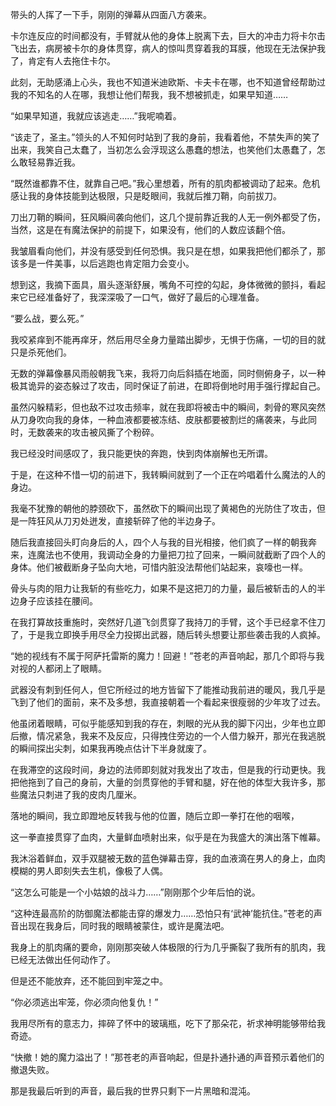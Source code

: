 带头的人挥了一下手，刚刚的弹幕从四面八方袭来。

卡尔连反应的时间都没有，手臂就从他的身体上脱离下去，巨大的冲击力将卡尔击飞出去，病房被卡尔的身体贯穿，病人的惊叫贯穿着我的耳膜，他现在无法保护我了，肯定有人去拖住卡尔。

此刻，无助感涌上心头，我也不知道米迪欧斯、卡夫卡在哪，也不知道曾经帮助过我的不知名的人在哪，我想让他们帮我，我不想被抓走，如果早知道……

“如果早知道，我就应该逃走……”我呢喃着。

“该走了，圣主。”领头的人不知何时站到了我的身前，我看着他，不禁失声的笑了出来，我笑自己太蠢了，当初怎么会浮现这么愚蠢的想法，也笑他们太愚蠢了，怎么敢轻易靠近我。

“既然谁都靠不住，就靠自己吧。”我心里想着，所有的肌肉都被调动了起来。危机感让我的身体技能到达极限，只是眨眼间，我就后推刀鞘，向前拔刀。

刀出刀鞘的瞬间，狂风瞬间袭向他们，这几个提前靠近我的人无一例外都受了伤，当然，这是在有魔法保护的前提下，如果没有，他们的人数应该翻个倍。

我皱眉看向他们，并没有感受到任何恐惧。我只是在想，如果我把他们都杀了，那该多是一件美事，以后逃跑也肯定阻力会变小。

想到这，我摘下面具，眉头逐渐舒展，嘴角不可控的勾起，身体微微的颤抖，看起来它已经准备好了，我深深吸了一口气，做好了最后的心理准备。

“要么战，要么死。”

我咬紧痒到不能再痒牙，然后用尽全身力量踏出脚步，无惧于伤痛，一切的目的就只是杀死他们。

无数的弹幕像暴风雨般朝我飞来，我将刀向后斜插在地面，同时侧俯身子，以一种极其诡异的姿态躲过了攻击，同时保证了前进，在即将倒地时用手强行撑起自己。

虽然闪躲精彩，但也敌不过攻击频率，就在我即将被击中的瞬间，刺骨的寒风突然从刀身吹向我的身体，一种血液都要被冻结、皮肤都要被割烂的痛袭来，与此同时，无数袭来的攻击被风撕了个粉碎。

我已经没时间感叹了，我只能更快的奔跑，快到肉体崩解也无所谓。

于是，在这种不惜一切的前进下，我转瞬间就到了一个正在吟唱着什么魔法的人的身边。

我毫不犹豫的朝他的脖颈砍下，虽然砍下的瞬间出现了黄褐色的光防住了攻击，但是一阵狂风从刀刃处迸发，直接斩碎了他的半边身子。

随后我直接回头盯向身后的人，四个人与我的目光相接，他们疯了一样的朝我奔来，连魔法也不使用，我调动全身的力量把刀拉了回来，一瞬间就截断了四个人的身体。他们被截断身子坠向大地，可惜内脏没法帮他们站起来，哀嚎也一样。

骨头与肉的阻力让我斩的有些吃力，如果不是这把刀的力量，最后被斩击的人的半边身子应该挂在腰间。

在我打算故技重施时，突然好几道飞剑贯穿了我持刀的手臂，这个手已经拿不住刀了，于是我立即换手用尽全力投掷出武器，随后转头想要让那些袭击我的人疯掉。

“她的视线有不属于阿萨托雷斯的魔力！回避！”苍老的声音响起，那几个即将与我对视的人都闭上了眼睛。

武器没有刺到任何人，但它所经过的地方皆留下了能推动我前进的暖风，我几乎是飞到了他们的面前，来不及多想，我直接朝着一个看起来很瘦弱的少年攻了过去。

他虽闭着眼睛，可似乎能感知到我的存在，刺眼的光从我的脚下闪出，少年也立即后撤，情况紧急，我来不及反应，只得拽住旁边的一个人借力躲开，那光在我逃脱的瞬间探出尖刺，如果我再晚点估计下半身就废了。

在我滞空的这段时间，身边的法师即刻就对我发出了攻击，但是我的行动更快。我把他拖到了自己的身前，大量的剑贯穿他的手臂和腿，好在他的体型大我许多，那些魔法只刺进了我的皮肉几厘米。

落地的瞬间，我立即蹬地反转我与他的位置，随后立即一拳打在他的咽喉，

这一拳直接贯穿了血肉，大量鲜血喷射出来，似乎是在为我盛大的演出落下帷幕。

我沐浴着鲜血，双手双腿被无数的蓝色弹幕击穿，我的血液滴在男人的身上，血肉模糊的男人即刻失去生机，像极了人偶。

“这怎么可能是一个小姑娘的战斗力……”刚刚那个少年后怕的说。

“这种连最高阶的防御魔法都能击穿的爆发力……恐怕只有‘武神’能抗住。”苍老的声音出现在我身后，同时我的眼睛被蒙住，或许是魔法吧。

我身上的肌肉痛的要命，刚刚那突破人体极限的行为几乎撕裂了我所有的肌肉，我已经无法做出任何动作了。

但是还不能放弃，还不能回到牢笼之中。

“你必须逃出牢笼，你必须向他复仇！”

我用尽所有的意志力，摔碎了怀中的玻璃瓶，吃下了那朵花，祈求神明能够带给我奇迹。

“快撤！她的魔力溢出了！”那苍老的声音响起，但是扑通扑通的声音预示着他们的撤退失败。

那是我最后听到的声音，最后我的世界只剩下一片黑暗和混沌。



